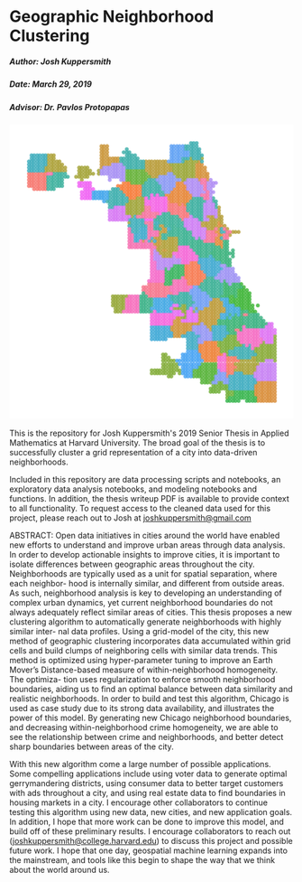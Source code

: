 # Geographic Neighborhood Clustering

##### Author: Josh Kuppersmith

##### Date: March 29, 2019

##### Advisor: Dr. Pavlos Protopapas


![FinalMap](https://raw.githubusercontent.com/jkup11/Geographic-Neighborhood-Clustering/master/final_map.png)


This is the repository for Josh Kuppersmith's 2019 Senior Thesis in Applied Mathematics at Harvard University. 
The broad goal of the thesis is to successfully cluster a grid representation of a city into data-driven neighborhoods.

Included in this repository are data processing scripts and notebooks, an exploratory data analysis notebooks, and modeling notebooks and functions. In addition, the thesis writeup PDF is available to provide context to all functionality. To request access to the cleaned data used for this project, please reach out to Josh at joshkuppersmith@gmail.com

ABSTRACT: Open data initiatives in cities around the world have enabled new efforts to understand and improve urban areas through data analysis. In order to develop actionable insights to improve cities, it is important to isolate differences between geographic areas throughout the city. Neighborhoods are typically used as a unit for spatial separation, where each neighbor- hood is internally similar, and different from outside areas. As such, neighborhood analysis is key to developing an understanding of complex urban dynamics, yet current neighborhood boundaries do not always adequately reflect similar areas of cities. This thesis proposes a new clustering algorithm to automatically generate neighborhoods with highly similar inter- nal data profiles. Using a grid-model of the city, this new method of geographic clustering incorporates data accumulated within grid cells and build clumps of neighboring cells with similar data trends. This method is optimized using hyper-parameter tuning to improve an Earth Mover’s Distance-based measure of within-neighborhood homogeneity. The optimiza- tion uses regularization to enforce smooth neighborhood boundaries, aiding us to find an optimal balance between data similarity and realistic neighborhoods. In order to build and test this algorithm, Chicago is used as case study due to its strong data availability, and illustrates the power of this model. By generating new Chicago neighborhood boundaries, and decreasing within-neighborhood crime homogeneity, we are able to see the relationship between crime and neighborhoods, and better detect sharp boundaries between areas of the city.

With this new algorithm come a large number of possible applications. Some compelling applications include using voter data to generate optimal gerrymandering districts, using consumer data to better target customers with ads throughout a city, and using real estate data to find boundaries in housing markets in a city. I encourage other collaborators to continue testing this algorithm using new data, new cities, and new application goals. In addition, I hope that more work can be done to improve this model, and build off of these preliminary results. I encourage collaborators to reach out (joshkuppersmith@college.harvard.edu) to discuss this project and possible future work. I hope that one day, geospatial machine learning expands into the mainstream, and tools like this begin to shape the way that we think about the world around us.
